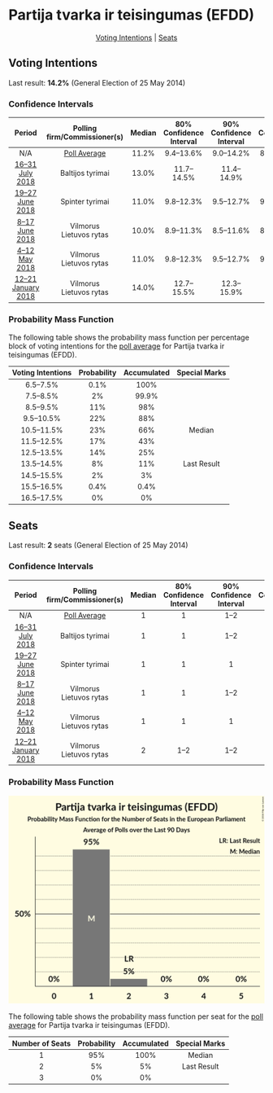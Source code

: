 # Partija tvarka ir teisingumas (EFDD)

<p align="center"><a href="#voting-intentions">Voting Intentions</a> | <a href="#seats">Seats</a></p>

## Voting Intentions

Last result: **14.2%** (General Election of 25 May 2014)

### Confidence Intervals

| Period     | Polling firm/Commissioner(s) | Median | 80% Confidence Interval | 90% Confidence Interval | 95% Confidence Interval | 99% Confidence Interval |
|:----------:|:----------------:|:-----------:|:-----------------------:|:-----------------------:|:-----------------------:|:-----------------------:|
| N/A | [Poll Average](average.html) | 11.2% | 9.4–13.6% | 9.0–14.2% | 8.7–14.6% | 8.1–15.5% |
| [16–31 July 2018](2018-07-31-Baltijostyrimai.html) | Baltijos tyrimai | 13.0% | 11.7–14.5% | 11.4–14.9% | 11.1–15.2% | 10.5–16.0% |
| [19–27 June 2018](2018-06-27-Spintertyrimai.html) | Spinter tyrimai | 11.0% | 9.8–12.3% | 9.5–12.7% | 9.2–13.1% | 8.6–13.7% |
| [8–17 June 2018](2018-06-17-Vilmorus.html) | Vilmorus <br> Lietuvos rytas | 10.0% | 8.9–11.3% | 8.5–11.6% | 8.3–11.9% | 7.8–12.6% |
| [4–12 May 2018](2018-05-12-Vilmorus.html) | Vilmorus <br> Lietuvos rytas | 11.0% | 9.8–12.3% | 9.5–12.7% | 9.2–13.0% | 8.7–13.7% |
| [12–21 January 2018](2018-01-21-Vilmorus.html) | Vilmorus <br> Lietuvos rytas | 14.0% | 12.7–15.5% | 12.3–15.9% | 12.0–16.3% | 11.4–17.0% |

### Probability Mass Function

The following table shows the probability mass function per percentage block of voting intentions for the [poll average](average.html) for Partija tvarka ir teisingumas (EFDD).

| Voting Intentions | Probability | Accumulated | Special Marks |
|:-----------------:|:-----------:|:-----------:|:-------------:|
| 6.5–7.5% | 0.1% | 100% |  |
| 7.5–8.5% | 2% | 99.9% |  |
| 8.5–9.5% | 11% | 98% |  |
| 9.5–10.5% | 22% | 88% |  |
| 10.5–11.5% | 23% | 66% | Median |
| 11.5–12.5% | 17% | 43% |  |
| 12.5–13.5% | 14% | 25% |  |
| 13.5–14.5% | 8% | 11% | Last Result |
| 14.5–15.5% | 2% | 3% |  |
| 15.5–16.5% | 0.4% | 0.4% |  |
| 16.5–17.5% | 0% | 0% |  |


## Seats

Last result: **2** seats (General Election of 25 May 2014)

### Confidence Intervals

| Period     | Polling firm/Commissioner(s) | Median | 80% Confidence Interval | 90% Confidence Interval | 95% Confidence Interval | 99% Confidence Interval |
|:----------:|:----------------:|:------:|:-----------------------:|:-----------------------:|:-----------------------:|:-----------------------:|
| N/A | [Poll Average](average.html) | 1 | 1 | 1–2 | 1–2 | 1–2 |
| [16–31 July 2018](2018-07-31-Baltijostyrimai.html) | Baltijos tyrimai | 1 | 1 | 1–2 | 1–2 | 1–2 |
| [19–27 June 2018](2018-06-27-Spintertyrimai.html) | Spinter tyrimai | 1 | 1 | 1 | 1 | 1–2 |
| [8–17 June 2018](2018-06-17-Vilmorus.html) | Vilmorus <br> Lietuvos rytas | 1 | 1 | 1–2 | 1–2 | 1–2 |
| [4–12 May 2018](2018-05-12-Vilmorus.html) | Vilmorus <br> Lietuvos rytas | 1 | 1 | 1 | 1 | 1–2 |
| [12–21 January 2018](2018-01-21-Vilmorus.html) | Vilmorus <br> Lietuvos rytas | 2 | 1–2 | 1–2 | 1–2 | 1–2 |

### Probability Mass Function

![Graph with seats probability mass function not yet produced](average-seats-pmf-partijatvarkairteisingumasefdd.png "Seats Probability Mass Function")

The following table shows the probability mass function per seat for the [poll average](average.html) for Partija tvarka ir teisingumas (EFDD).

| Number of Seats | Probability | Accumulated | Special Marks |
|:---------------:|:-----------:|:-----------:|:-------------:|
| 1 | 95% | 100% | Median |
| 2 | 5% | 5% | Last Result |
| 3 | 0% | 0% |  |


